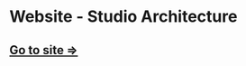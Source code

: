 <h1>Website - Studio Architecture</h1>
<h2><a href="https://makenick.github.io/architecture.github.io/">Go to site =></a></h2>
